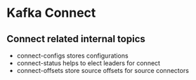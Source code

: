 # Kafka Connect

## Connect related internal topics
- connect-configs stores configurations
- connect-status helps to elect leaders for connect
- connect-offsets store source offsets for source connectors